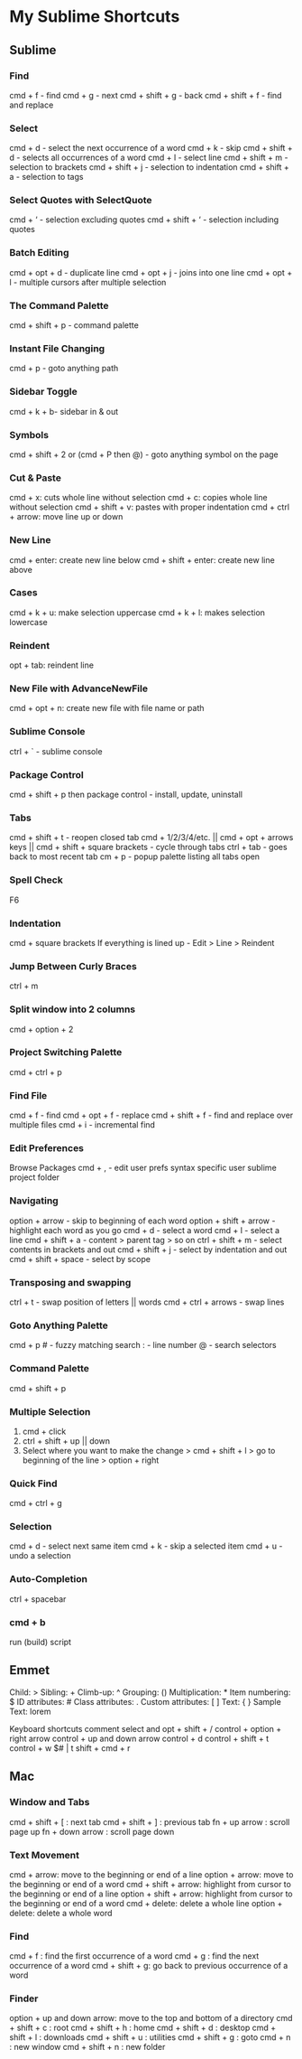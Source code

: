 # My Sublime Shortcuts

## Sublime

### Find
cmd + f - find
cmd + g - next
cmd + shift + g - back
cmd + shift + f - find and replace

### Select
cmd + d - select the next occurrence of a word
cmd + k - skip
cmd + shift + d - selects all occurrences of a word
cmd + l - select line
cmd + shift + m - selection to brackets
cmd + shift + j - selection to indentation
cmd + shift + a - selection to tags

### Select Quotes with SelectQuote
cmd + ‘ - selection excluding quotes
cmd + shift + ‘ - selection including quotes

### Batch Editing
cmd + opt + d - duplicate line
cmd + opt + j - joins into one line
cmd + opt + l - multiple cursors after multiple selection

### The Command Palette
cmd + shift + p - command palette

### Instant File Changing
cmd + p - goto anything path
     
### Sidebar Toggle
cmd + k + b- sidebar in & out

### Symbols
cmd + shift + 2 or (cmd + P then @) - goto anything symbol on the page

### Cut & Paste
cmd + x: cuts whole line without selection
cmd + c: copies whole line without selection
cmd + shift + v: pastes with proper indentation
cmd + ctrl + arrow: move line up or down

### New Line
cmd + enter: create new line below
cmd + shift + enter: create new line above

### Cases
cmd + k + u: make selection uppercase
cmd + k + l: makes selection lowercase

### Reindent
opt + tab: reindent line

### New File with AdvanceNewFile
cmd + opt + n: create new file with file name or path

### Sublime Console
ctrl + ` - sublime console

### Package Control
cmd + shift + p then package control - install, update, uninstall

### Tabs
cmd + shift + t - reopen closed tab
cmd + 1/2/3/4/etc. || cmd + opt + arrows keys || cmd + shift + square brackets - cycle through tabs
ctrl + tab - goes back to most recent tab
cm + p - popup palette listing all tabs open

### Spell Check
F6

### Indentation
cmd + square brackets
If everything is lined up - Edit > Line > Reindent

### Jump Between Curly Braces
ctrl + m

### Split window into 2 columns
cmd + option + 2

### Project Switching Palette
cmd + ctrl + p

### Find File
cmd + f - find
cmd + opt + f - replace
cmd + shift + f - find and replace over multiple files
cmd + i - incremental find

### Edit Preferences
Browse Packages
cmd + , - edit user prefs
syntax specific user
sublime project folder

### Navigating
option + arrow - skip to beginning of each word
option + shift + arrow - highlight each word as you go
cmd + d - select a word
cmd + l - select a line
cmd + shift + a - content > parent tag > so on
ctrl + shift + m - select contents in brackets and out
cmd + shift + j - select by indentation and out
cmd + shift + space - select by scope

### Transposing and swapping
ctrl + t - swap position of letters || words
cmd + ctrl + arrows - swap lines

### Goto Anything Palette
cmd + p
\# - fuzzy matching search
: - line number
@ - search selectors

### Command Palette
cmd + shift + p

### Multiple Selection
1. cmd + click
2. ctrl + shift + up || down
3. Select where you want to make the change > cmd + shift + l > go to beginning of the line > option + right

### Quick Find
cmd + ctrl + g

### Selection
cmd + d - select next same item 
cmd + k - skip a selected item
cmd + u - undo a selection

### Auto-Completion
ctrl + spacebar 

### cmd + b
run (build) script


## Emmet
Child: >
Sibling: +
Climb-up: ^
Grouping: ()
Multiplication: *
Item numbering: $
ID attributes: #
Class attributes: .
Custom attributes: [  ]
Text: {  }
Sample Text: lorem

Keyboard shortcuts
comment select and opt + shift + /
control + option + right arrow
control + up and down arrow
control + d
control + shift + t
control + w
$#
| t
shift + cmd + r


## Mac

### Window and Tabs
cmd + shift + [ : next tab
cmd + shift + ] : previous tab
fn + up arrow : scroll page up
fn + down arrow : scroll page down

### Text Movement
cmd + arrow: move to the beginning or end of a line
option + arrow: move to the beginning or end of a word
cmd + shift + arrow: highlight from cursor to the beginning or end of a line
option + shift + arrow: highlight from cursor to the beginning or end of a word
cmd + delete: delete a whole line
option + delete: delete a whole word

### Find
cmd + f : find the first occurrence of a word
cmd + g : find the next occurrence of a word
cmd + shift + g: go back to previous occurrence of a word

### Finder
option + up and down arrow: move to the top and bottom of a directory
cmd + shift + c : root
cmd + shift + h : home
cmd + shift + d : desktop
cmd + shift + l : downloads
cmd + shift + u : utilities
cmd + shift + g : goto 
cmd + n : new window
cmd + shift + n : new folder